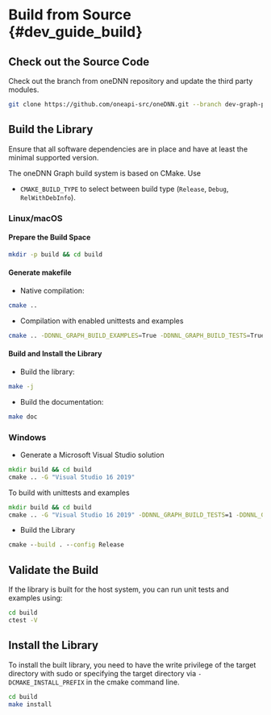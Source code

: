 # Build from Source {#dev_guide_build}

## Check out the Source Code

Check out the branch from oneDNN repository and update the third party modules.

~~~sh
git clone https://github.com/oneapi-src/oneDNN.git --branch dev-graph-preview3 --recursive
~~~

## Build the Library

Ensure that all software dependencies are in place and have at least the
minimal supported version.

The oneDNN Graph build system is based on CMake. Use

- `CMAKE_BUILD_TYPE` to select between build type (`Release`, `Debug`,
  `RelWithDebInfo`).

### Linux/macOS

#### Prepare the Build Space

~~~sh
mkdir -p build && cd build
~~~

#### Generate makefile

- Native compilation:

~~~sh
cmake ..
~~~

- Compilation with enabled unittests and examples

~~~sh
cmake .. -DDNNL_GRAPH_BUILD_EXAMPLES=True -DDNNL_GRAPH_BUILD_TESTS=True
~~~

#### Build and Install the Library

- Build the library:

~~~sh
make -j
~~~

- Build the documentation:

~~~sh
make doc
~~~

### Windows

- Generate a Microsoft Visual Studio solution

~~~cmd
mkdir build && cd build
cmake .. -G "Visual Studio 16 2019"
~~~

To build with unittests and examples

~~~cmd
mkdir build && cd build
cmake .. -G "Visual Studio 16 2019" -DDNNL_GRAPH_BUILD_TESTS=1 -DDNNL_GRAPH_BUILD_EXAMPLES=1 -DCTESTCONFIG_PATH=\\PATH\TO\oneDNNGRAPH\build\src\Release
~~~

- Build the Library

~~~cmd
cmake --build . --config Release
~~~

## Validate the Build

If the library is built for the host system, you can run unit tests and examples
using:

~~~sh
cd build
ctest -V
~~~

## Install the Library

To install the built library, you need to have the write privilege of the target
directory with sudo or specifying the target directory via
`-DCMAKE_INSTALL_PREFIX` in the cmake command line.

~~~sh
cd build
make install
~~~
